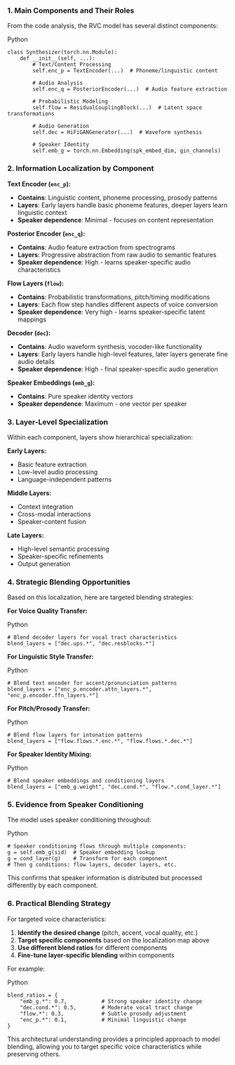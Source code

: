 ### **1. Main Components and Their Roles**

From the code analysis, the RVC model has several distinct components:

Python

```
class Synthesizer(torch.nn.Module):
    def __init__(self, ...):
        # Text/Content Processing
        self.enc_p = TextEncoder(...)  # Phoneme/linguistic content
        
        # Audio Analysis  
        self.enc_q = PosteriorEncoder(...)  # Audio feature extraction
        
        # Probabilistic Modeling
        self.flow = ResidualCouplingBlock(...)  # Latent space transformations
        
        # Audio Generation
        self.dec = HiFiGANGenerator(...)  # Waveform synthesis
        
        # Speaker Identity
        self.emb_g = torch.nn.Embedding(spk_embed_dim, gin_channels)
```

### **2. Information Localization by Component**

**Text Encoder (`enc_p`):**

- **Contains**: Linguistic content, phoneme processing, prosody patterns
- **Layers**: Early layers handle basic phoneme features, deeper layers learn linguistic context
- **Speaker dependence**: Minimal - focuses on content representation

**Posterior Encoder (`enc_q`):**

- **Contains**: Audio feature extraction from spectrograms
- **Layers**: Progressive abstraction from raw audio to semantic features
- **Speaker dependence**: High - learns speaker-specific audio characteristics

**Flow Layers (`flow`):**

- **Contains**: Probabilistic transformations, pitch/timing modifications
- **Layers**: Each flow step handles different aspects of voice conversion
- **Speaker dependence**: Very high - learns speaker-specific latent mappings

**Decoder (`dec`):**

- **Contains**: Audio waveform synthesis, vocoder-like functionality
- **Layers**: Early layers handle high-level features, later layers generate fine audio details
- **Speaker dependence**: High - final speaker-specific audio generation

**Speaker Embeddings (`emb_g`):**

- **Contains**: Pure speaker identity vectors
- **Speaker dependence**: Maximum - one vector per speaker

### **3. Layer-Level Specialization**

Within each component, layers show hierarchical specialization:

**Early Layers:**

- Basic feature extraction
- Low-level audio processing
- Language-independent patterns

**Middle Layers:**

- Context integration
- Cross-modal interactions
- Speaker-content fusion

**Late Layers:**

- High-level semantic processing
- Speaker-specific refinements
- Output generation

### **4. Strategic Blending Opportunities**

Based on this localization, here are targeted blending strategies:

**For Voice Quality Transfer:**

Python

```
# Blend decoder layers for vocal tract characteristics
blend_layers = ["dec.ups.*", "dec.resblocks.*"]
```

**For Linguistic Style Transfer:**

Python

```
# Blend text encoder for accent/pronunciation patterns  
blend_layers = ["enc_p.encoder.attn_layers.*", "enc_p.encoder.ffn_layers.*"]
```

**For Pitch/Prosody Transfer:**

Python

```
# Blend flow layers for intonation patterns
blend_layers = ["flow.flows.*.enc.*", "flow.flows.*.dec.*"]
```

**For Speaker Identity Mixing:**

Python

```
# Blend speaker embeddings and conditioning layers
blend_layers = ["emb_g.weight", "dec.cond.*", "flow.*.cond_layer.*"]
```

### **5. Evidence from Speaker Conditioning**

The model uses speaker conditioning throughout:

Python

```
# Speaker conditioning flows through multiple components:
g = self.emb_g(sid)  # Speaker embedding lookup
g = cond_layer(g)    # Transform for each component
# Then g conditions: flow layers, decoder layers, etc.
```

This confirms that speaker information is distributed but processed differently by each component.

### **6. Practical Blending Strategy**

For targeted voice characteristics:

1. **Identify the desired change** (pitch, accent, vocal quality, etc.)
2. **Target specific components** based on the localization map above
3. **Use different blend ratios** for different components
4. **Fine-tune layer-specific blending** within components

For example:

Python

```
blend_ratios = {
    "emb_g.*": 0.7,           # Strong speaker identity change
    "dec.cond.*": 0.5,        # Moderate vocal tract change  
    "flow.*": 0.3,            # Subtle prosody adjustment
    "enc_p.*": 0.1,           # Minimal linguistic change
}
```

This architectural understanding provides a principled approach to model blending, allowing you to target specific voice characteristics while preserving others.